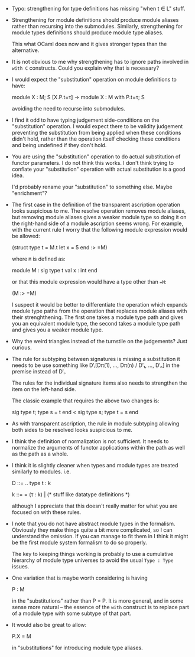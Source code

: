 - Typo: strengthening for type definitions has missing "when t ∈ L"
  stuff.

- Strengthening for module definitions should produce module aliases
  rather than recursing into the submodules.  Similarly, strengthening
  for module types definitions should produce module type aliases.

  This what OCaml does now and it gives stronger types than the
  alternative.

- It is not obvious to me why strengthening has to ignore paths involved
  in `with C` constructs. Could you explain why that is necessary?

- I would expect the "substitution" operation on module definitions
  to have:

    module X : M; S [X.P.t=τ] → module X : M with P.t=τ; S

  avoiding the need to recurse into submodules.

- I find it odd to have typing judgement side-conditions on the
  "substitution" operation. I would expect there to be validity
  judgement preventing the substitution from being applied when these
  conditions didn't hold, rather than the operation itself checking
  these conditions and being undefined if they don't hold.

- You are using the "substitution" operation to do actual substitution
  of functor parameters. I do not think this works. I don't think trying
  to conflate your "substitution" operation with actual substitution is
  a good idea.

  I'd probably rename your "substitution" to something else. Maybe
  "enrichment"?

- The first case in the definition of the transparent ascription
  operation looks suspicious to me. The resolve operation removes module
  aliases, but removing module aliases gives a weaker module type so
  doing it on the right-hand side of a module ascription seems
  wrong. For example, with the current rule I worry that the following
  module expression would be allowed:

    (struct type t = M.t let x = 5 end :> =M)

  where `M` is defined as:

    module M : sig type t val x : int end

  or that this module expression would have a type other than `=M`:

    (M :> =M)

  I suspect it would be better to differentiate the operation which
  expands module type paths from the operation that replaces module
  aliases with their strenghthening. The first one takes a module type
  path and gives you an equivalent module type, the second takes a
  module type path and gives you a weaker module type.

- Why the weird triangles instead of the turnstile on the judgements?
  Just curious.

- The rule for subtyping between signatures is missing a substitution
  it needs to be use something like D′ᵢ[Dπ(1), ..., Dπ(n) / D′₁, ..., D′ₙ]
  in the premise instead of D′ᵢ.

  The rules for the individual signature items also needs to strengthen
  the item on the left-hand side.

  The classic example that requires the above two changes is:

    sig type t; type s = t end < sig type s; type t = s end

- As with transparent ascription, the rule in module subtyping allowing
  both sides to be resolved looks suspicious to me.

- I think the definition of normalization is not sufficient. It needs to
  normalize the arguments of functor applications within the path as
  well as the path as a whole.

- I think it is slightly cleaner when types and module types are
  treated similarly to modules. i.e.

    D ::=
      ..
      type t : k

    k ::=
        = (τ : k)
      | (* stuff like datatype definitions *)

  although I appreciate that this doesn't really matter for what
  you are focused on with these rules.

- I note that you do not have abstract module types in the formalism.
  Obviously they make things quite a bit more complicated, so I can
  understand the omission. If you can manage to fit them in I think
  it might be the first module system formalism to do so properly.

  The key to keeping things working is probably to use a cumulative
  hierarchy of module type universes to avoid the usual `Type : Type`
  issues.

- One variation that is maybe worth considering is having

  P : M

  in the "substitutions" rather than P = P. It is more general, and in
  some sense more natural – the essence of the `with` construct is to
  replace part of a module type with some subtype of that part.

- It would also be great to allow:

    P.X = M

  in "substitutions" for introducing module type aliases.
